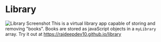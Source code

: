 # Library
![Library Screenshot](http://blogs.ubc.ca/rajdeepdev/files/2020/11/Capture.png)
This is a virtual library app capable of storing and removing "books".
Books are stored as javaScript objects in a `myLibrary` array.
Try it out at https://rajdeepdev10.github.io/library